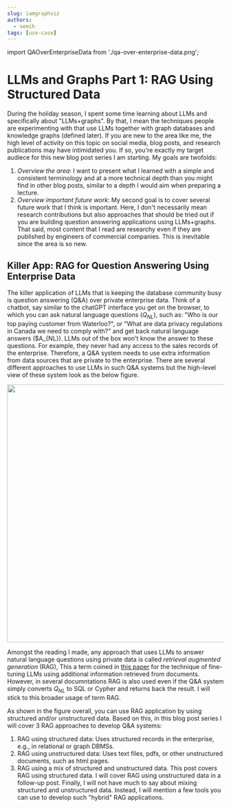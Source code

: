 ```yaml
---
slug: iamgraphviz
authors: 
  - semih
tags: [use-case]
---
```


import QAOverEnterpriseData from './qa-over-enterprise-data.png';

# LLMs and Graphs Part 1: RAG Using Structured Data 

During the holiday season, I spent some time learning about
LLMs and specifically about "LLMs+graphs". By that, I mean the techniques people are 
experimenting with that use LLMs together with graph databases and knowledge graphs (defined later). 
If you are new to the area like me, the high level of activity on this topic on social
media, blog posts, and research publications may have intimidated you. 
If so, you're exactly my target audiece for this new blog post series I am starting. 
My goals are twofolds: 
1. *Overview the area*: I want to present what I learned with a simple and consistent terminology and at
a more technical depth than you might find in other blog posts, similar to a depth I would aim when preparing a lecture.
2. *Overview important future work*: My second goal is to cover several future work that
I think is important. Here, I don't necessarily mean research contributions
but also approaches that should be tried out if you are building question answering applications using LLMs+graphs.
That said, most content that I read
are researchy even if they are published by engineers of commercial companies. This is inevitable since the area is so new.

## Killer App: RAG for Question Answering Using Enterprise Data
The killer application of LLMs that is keeping the database community busy
is question answering (Q&A) over private enterprise data. Think of a chatbot,
say similar to the chatGPT interface you get on the browser, to which you 
can ask natural language questions ($Q_{NL}$), such as: "Who is our top paying customer from Waterloo?",
or "What are data privacy regulations in Canada we need to comply with?"
and get back natural language answers ($A_{NL}).
LLMs out of the box won't know the answer to these questions. For example,
they never had any access to the sales records of the enterprise. 
Therefore, a Q&A system needs to use 
extra information from data sources that are private to the enterprise.
There are several different approaches to use LLMs in such Q&A systems but
the high-level view of these system look as the below figure. 

<div class="img-center">
<img src={QAOverEnterpriseData} width="600"/>
</div>

Amongst the reading I made, any approach that uses LLMs to answer
natural language questions using private data is called *retrieval augmented generation* (RAG),
This a term coined in [this paper](https://arxiv.org/pdf/2005.11401.pdf) for the technique of
fine-tuning LLMs using additional information retrieved from documents. However, in several
documntations RAG is also used even if the Q&A system simply converts $Q_{NL}$ to
SQL or Cypher and returns back the result. I will stick to this broader usage of term RAG.

As shown in the figure overall, you can use RAG application by using structured and/or unstructured
data. Based on this, in this blog post series I will cover 3 RAG approaches to develop Q&A systems:
1. RAG using structured data: Uses structured records in the enterprise, e.g.,
in relational or graph DBMSs. 
2. RAG using unstructured data: Uses text files, pdfs, or other unstructured documents, such as html pages.
3. RAG using a mix of structured and unstructured data.
This post covers RAG using structured data. I will cover RAG using unstructured data in a follow-up post. Finally, I will not
have much to say about mixing structured and unstructured data. Instead, I will mention a few tools
you can use to develop such "hybrid" RAG applications.




